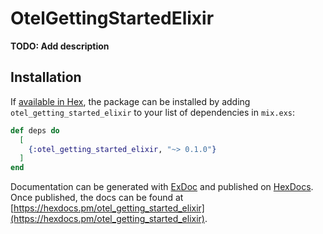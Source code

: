 # OtelGettingStartedElixir

**TODO: Add description**

## Installation

If [available in Hex](https://hex.pm/docs/publish), the package can be installed
by adding `otel_getting_started_elixir` to your list of dependencies in `mix.exs`:

```elixir
def deps do
  [
    {:otel_getting_started_elixir, "~> 0.1.0"}
  ]
end
```

Documentation can be generated with [ExDoc](https://github.com/elixir-lang/ex_doc)
and published on [HexDocs](https://hexdocs.pm). Once published, the docs can
be found at [https://hexdocs.pm/otel_getting_started_elixir](https://hexdocs.pm/otel_getting_started_elixir).

